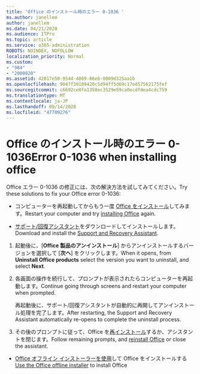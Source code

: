 ```yaml
---
title: 'Office のインストール時のエラー 0-1036 '
ms.author: janellem
author: janellem
ms.date: 04/21/2020
ms.audience: ITPro
ms.topic: article
ms.service: o365-administration
ROBOTS: NOINDEX, NOFOLLOW
localization_priority: Normal
ms.custom:
- "984"
- "2000020"
ms.assetid: 42017e50-9544-4869-86e6-0009d325aa1b
ms.openlocfilehash: 9047f30109428c5d94ff5d69c17ed57562175fef
ms.sourcegitcommit: c6692ce0fa1358ec3529e59ca0ecdfdea4cdc759
ms.translationtype: MT
ms.contentlocale: ja-JP
ms.lasthandoff: 09/14/2020
ms.locfileid: "47709276"
---
```

# <a name="error-0-1036-when-installing-office"></a><span data-ttu-id="7b561-102">Office のインストール時のエラー 0-1036</span><span class="sxs-lookup"><span data-stu-id="7b561-102">Error 0-1036 when installing office</span></span>

<span data-ttu-id="7b561-103">Office エラー 0-1036 の修正には、次の解決方法を試してみてください。</span><span class="sxs-lookup"><span data-stu-id="7b561-103">Try these solutions to fix your Office error 0-1036:</span></span>
  
- <span data-ttu-id="7b561-104">コンピューターを再起動してからもう一度 [Office をインストール](https://portal.office.com/OLS/MySoftware.aspx)してみます。</span><span class="sxs-lookup"><span data-stu-id="7b561-104">Restart your computer and try [installing Office](https://portal.office.com/OLS/MySoftware.aspx) again.</span></span>

- <span data-ttu-id="7b561-105">[サポート/回復アシスタント](https://aka.ms/SARA-OfficeUninstall-Alchemy)をダウンロードしてインストールします。</span><span class="sxs-lookup"><span data-stu-id="7b561-105">Download and install the [Support and Recovery Assistant](https://aka.ms/SARA-OfficeUninstall-Alchemy).</span></span>

1. <span data-ttu-id="7b561-106">起動後に、[**Office 製品のアンインストール**] からアンインストールするバージョンを選択して [**次へ**] をクリックします。</span><span class="sxs-lookup"><span data-stu-id="7b561-106">When it opens, from **Uninstall Office products** select the version you want to uninstall, and select **Next**.</span></span>

2. <span data-ttu-id="7b561-107">各画面の操作を続行して、プロンプトが表示されたらコンピューターを再起動します。</span><span class="sxs-lookup"><span data-stu-id="7b561-107">Continue going through screens and restart your computer when prompted.</span></span>

    <span data-ttu-id="7b561-108">再起動後に、サポート/回復アシスタントが自動的に再開してアンインストール処理を完了します。</span><span class="sxs-lookup"><span data-stu-id="7b561-108">After restarting, the Support and Recovery Assistant automatically re-opens to complete the uninstall process.</span></span>

3. <span data-ttu-id="7b561-109">その後のプロンプトに従って、Office を[再インストール](https://portal.office.com/OLS/MySoftware.aspx)するか、アシスタントを閉じます。</span><span class="sxs-lookup"><span data-stu-id="7b561-109">Follow remaining prompts, and [reinstall Office](https://portal.office.com/OLS/MySoftware.aspx) or close the assistant.</span></span>

- <span data-ttu-id="7b561-110">[Office オフライン インストーラーを使用](https://support.office.com/article/f0a85fe7-118f-41cb-a791-d59cef96ad1c?wt.mc_id=Alchemy_ClientDIA)して Office をインストールする</span><span class="sxs-lookup"><span data-stu-id="7b561-110">[Use the Office offline installer](https://support.office.com/article/f0a85fe7-118f-41cb-a791-d59cef96ad1c?wt.mc_id=Alchemy_ClientDIA) to install Office</span></span>
